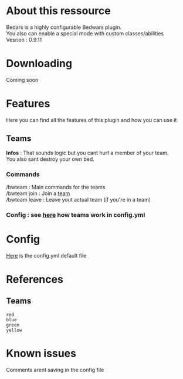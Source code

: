 # About this ressource
Bedars is a highly configurable Bedwars plugin.  
You also can enable a special mode with custom classes/abilities  
Vesrion : 0.9.11

# Downloading
Coming soon

# Features
Here you can find all the features of this plugin and how you can use it
## Teams

**Infos** : That sounds logic but you cant hurt a member of your team.  
You also sant destroy your own bed.

### Commands 
/bwteam : Main commands for the teams  
/bwteam join <team> : Join a [team](#teams-1)  
/bwteam leave : Leave yout actual team (if you're in a team)  

### Config : see [here](#config) how teams work in config.yml

# Config
[Here](https://github.com/SuperMaxime38/Bedwars/blob/master/config.yml) is the config.yml default file

# References
## Teams
    red
    blue
    green
    yellow

#  Known issues
Comments arent saving in the config file
